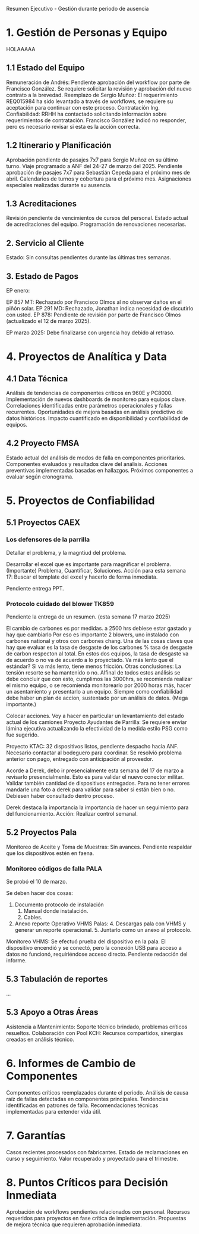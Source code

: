 Resumen Ejecutivo - Gestión durante periodo de ausencia
# 1. Gestión de Personas y Equipo
HOLAAAAA
## 1.1 Estado del Equipo

Remuneración de Andrés: Pendiente aprobación del workflow por parte de Francisco González. Se requiere solicitar la revisión y aprobación del nuevo contrato a la brevedad.
Reemplazo de Sergio Muñoz: El requerimiento REQ015984 ha sido levantado a través de workflows, se requiere su aceptación para continuar con este proceso.
Contratación Ing. Confiabilidad: RRHH ha contactado solicitando información sobre requerimientos de contratación. Francisco González indicó no responder, pero es necesario revisar si esta es la acción correcta.

## 1.2 Itinerario y Planificación

Aprobación pendiente de pasajes 7x7 para Sergio Muñoz en su último turno.
Viaje programado a ANF del 24-27 de marzo del 2025.
Pendiente aprobación de pasajes 7x7 para Sebastián Cepeda para el próximo mes de abril.
Calendarios de turnos y cobertura para el próximo mes.
Asignaciones especiales realizadas durante su ausencia.

## 1.3 Acreditaciones

Revisión pendiente de vencimientos de cursos del personal.
Estado actual de acreditaciones del equipo.
Programación de renovaciones necesarias.

## 2. Servicio al Cliente

Estado: Sin consultas pendientes durante las últimas tres semanas.

## 3. Estado de Pagos

EP enero:

EP 857 MT: Rechazado por Francisco Olmos al no observar daños en el piñón solar.
EP 291 MD: Rechazado, Jonathan indica necesidad de discutirlo con usted.
EP 878: Pendiente de revisión por parte de Francisco Olmos (actualizado el 12 de marzo 2025).


EP marzo 2025: Debe finalizarse con urgencia hoy debido al retraso.

# 4. Proyectos de Analítica y Data

## 4.1 Data Técnica

Análisis de tendencias de componentes críticos en 960E y PC8000.
Implementación de nuevos dashboards de monitoreo para equipos clave.
Correlaciones identificadas entre parámetros operacionales y fallas recurrentes.
Oportunidades de mejora basadas en análisis predictivo de datos históricos.
Impacto cuantificado en disponibilidad y confiabilidad de equipos.

## 4.2 Proyecto FMSA

Estado actual del análisis de modos de falla en componentes prioritarios.
Componentes evaluados y resultados clave del análisis.
Acciones preventivas implementadas basadas en hallazgos.
Próximos componentes a evaluar según cronograma.

# 5. Proyectos de Confiabilidad

## 5.1 Proyectos CAEX


### Los defensores de la parrilla

Detallar el problema, y la magntiud del problema.

Desarrollar el excel que es importante para magnificar el problema. (Importante)
Problema, Cuantificar, Soluciones.
Acción para esta semana 17: Buscar el template del excel y hacerlo de forma inmediata.

Pendiente entrega PPT.

### Protocolo cuidado del blower TK859

Pendiente la entrega de un resumen. (esta semana 17 marzo 2025)

El cambio de carbones es por medidas. a 2500 hrs debiese estar gastado y hay que cambiarlo
Por eso es importante 2 blowers, uno instalado con carbones national y otros con carbones chang.
Una de las cosas claves que hay que evaluar es la tasa de desgaste de los carbones
% tasa de desgaste de carbon respecton al total. En estos dos equipos, la tasa de desgaste va de acuerdo o no va de acuerdo a lo proyectado.
Va más lento que el estándar? Si va más lento, tiene menos fricción.
Otras conclusiones: La tensión resorte se ha mantenido o no.
Alfinal de todos estos análisis se debe concluir que con esto, cumplimos las 3000hrs, 
se recomienda realizar el mismo equipo, o se recomienda monitorearlo por 2000 horas más,
hacer un asentamiento y presentarlo a un equipo.
Siempre como confiabilidad debe haber un plan de accion, sustentado por un análisis de datos.
(Mega importante.)

Colocar acciones. Voy a hacer en particular un levantamiento del estado actual de los camiones
Proyecto Ayudantes de Parrilla: Se requiere enviar lámina ejecutiva actualizando la efectividad de la medida estilo PSG como fue sugerido.



Proyecto KTAC: 32 dispositivos listos, pendiente despacho hacia ANF. 
Necesario contactar al bodeguero para coordinar. Se resolvió problema anterior con pago, entregado con anticipación al proveedor.





Acorde a Derek, debo ir presencialmente esta semana del 17 de marzo a revisarlo presencialmente.
Esto es para validar el nuevo conector militar.
Validar también cantidad de dispositivos entregados.
Para no tener errores mandarle una foto a derek para validar para saber si están bien o no.
Debiesen haber consultado dentro proceso.

Derek destaca la importancia la importancia de hacer un seguimiento para del funcionamiento.
Acción: Realizar control semanal.

## 5.2 Proyectos Pala

Monitoreo de Aceite y Toma de Muestras: Sin avances. Pendiente respaldar que los dispositivos estén en faena.

### Monitoreo códigos de falla PALA

Se probó el 10 de marzo.

Se deben hacer dos cosas:
1. Documento protocolo de instalación
    1. Manual donde instalación. 
    2. Cables.
3. Anexo reporte Operativo VHMS Palas:
   4. Descargas pala con VHMS y generar un reporte operacional. 
   5. Juntarlo como un anexo al protocolo.

Monitoreo VHMS: Se efectuó prueba del dispositivo en la pala. El dispositivo encendió y se conectó, pero la conexión USB para acceso a datos no funcionó, requiriéndose acceso directo. Pendiente redacción del informe.

## 5.3 Tabulación de reportes

...

## 5.3 Apoyo a Otras Áreas

Asistencia a Mantenimiento: Soporte técnico brindado, problemas críticos resueltos.
Colaboración con Pool KCH: Recursos compartidos, sinergias creadas en análisis técnico.

# 6. Informes de Cambio de Componentes

Componentes críticos reemplazados durante el periodo.
Análisis de causa raíz de fallas detectadas en componentes principales.
Tendencias identificadas en patrones de falla.
Recomendaciones técnicas implementadas para extender vida útil.

# 7. Garantías

Casos recientes procesados con fabricantes.
Estado de reclamaciones en curso y seguimiento.
Valor recuperado y proyectado para el trimestre.

# 8. Puntos Críticos para Decisión Inmediata

Aprobación de workflows pendientes relacionados con personal.
Recursos requeridos para proyectos en fase crítica de implementación.
Propuestas de mejora técnica que requieren aprobación inmediata.